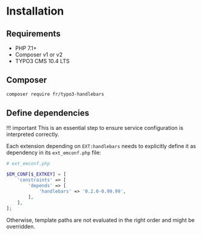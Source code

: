 # Installation

## Requirements

* PHP 7.1+
* Composer v1 or v2
* TYPO3 CMS 10.4 LTS

## Composer

```bash
composer require fr/typo3-handlebars
```

## Define dependencies

!!! important
    This is an essential step to ensure service configuration is interpreted correctly.

Each extension depending on `EXT:handlebars` needs to explicitly define it as dependency
in its `ext_emconf.php` file:

```php linenums="1"
# ext_emconf.php

$EM_CONF[$_EXTKEY] = [
    'constraints' => [
        'depends' => [
            'handlebars' => '0.2.0-0.99.99',
        ],
    ],
];
```

Otherwise, template paths are not evaluated in the right order and might be overridden.
